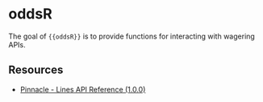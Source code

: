 
<!-- README.md is generated from README.Rmd. Please edit that file -->

# oddsR

<!-- badges: start -->
<!-- badges: end -->

The goal of `{{oddsR}}` is to provide functions for interacting with
wagering APIs.

## Resources

-   [Pinnacle - Lines API Reference
    (1.0.0)](https://pinnacleapi.github.io/linesapi)
